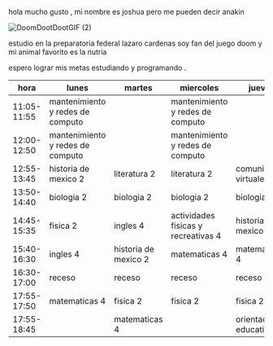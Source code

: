 

<!--
**jaenpelayo/jaenpelayo** is a ✨ _special_ ✨ repository because its `README.md` (this file) appears on your GitHub profile.

Here are some ideas to get you started:

- 🔭 I’m currently working on ...
- 🌱 I’m currently learning ...
- 👯 I’m looking to collaborate on ...
- 🤔 I’m looking for help with ...
- 💬 Ask me about ...
- 📫 How to reach me: ...
- 😄 Pronouns: ...
- ⚡ Fun fact: ...
-->
hola mucho gusto , mi nombre es joshua pero me pueden decir anakin

![DoomDootDootGIF (2)](https://user-images.githubusercontent.com/113722726/218567228-d5ba4f66-c2a5-4807-8e46-c3b1b08e3714.gif)

estudio en la preparatoria federal lazaro cardenas 
soy fan del juego doom y mi animal favorito es la nutria

espero lograr mis metas estudiando y programando .



| hora        | lunes                            | martes               | miercoles                           | jueves                  | viernes               |   |   |   |   |
|-------------|----------------------------------|----------------------|-------------------------------------|-------------------------|-----------------------|---|---|---|---|
| 11:05-11:55 | mantenimiento y redes de computo |                      | mantenimiento y redes de computo    |                         |                       |   |   |   |   |
| 12:00-12:50 | mantenimiento y redes de computo |                      | mantenimiento y redes de computo    |                         | comunidades virtuales |   |   |   |   |
| 12:55-13:45 | historia de mexico 2             | literatura 2         | literatura 2                        | comunidades virtuales   | comunidades virtuales |   |   |   |   |
| 13:50-14:40 | biologia 2                       | biologia 2           | biologia 2                          | biologia 2              | literatura 2          |   |   |   |   |
| 14:45-15:35 | fisica 2                         | ingles 4             | actividades fisicas y recreativas 4 | historia de mexico 2    | matematicas 4         |   |   |   |   |
| 15:40-16:30 | ingles 4                         | historia de mexico 2 | matematicas 4                       | matematicas 4           | ingles 4              |   |   |   |   |
| 16:30-17:00 | receso                           | receso               | receso                              | receso                  | receso                |   |   |   |   |
| 17:55-17:50 | matematicas 4                    | fisica 2             | fisica 2                            | fisica 2                | fisica 2              |   |   |   |   |
| 17:55-18:45 |                                  | matematicas 4        |                                     | orientacion educativa 4 |                       |   |   |   |   |
